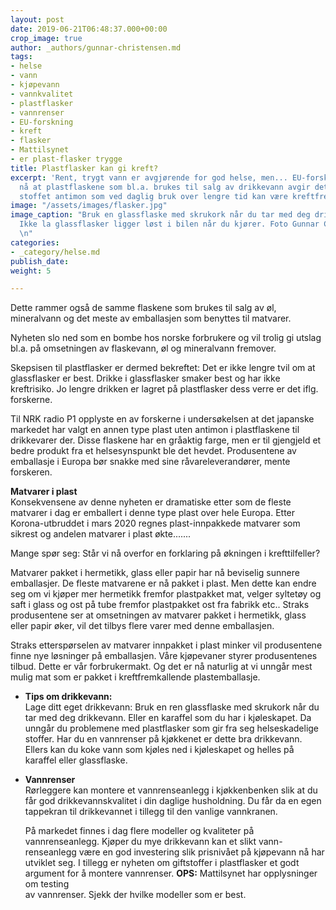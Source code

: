 ```yaml
---
layout: post
date: 2019-06-21T06:48:37.000+00:00
crop_image: true
author: _authors/gunnar-christensen.md
tags:
- helse
- vann
- kjøpevann
- vannkvalitet
- plastflasker
- vannrenser
- EU-forskning
- kreft
- flasker
- Mattilsynet
- er plast-flasker trygge
title: Plastflasker kan gi kreft?
excerpt: 'Rent, trygt vann er avgjørende for god helse, men... EU-forskning viser
  nå at plastflaskene som bl.a. brukes til salg av drikkevann avgir det helseskadelig
  stoffet antimon som ved daglig bruk over lengre tid kan være kreftfremkallende. '
image: "/assets/images/flasker.jpg"
image_caption: "Bruk en glassflaske med skrukork når du tar med deg drikkevann. OBS:
  Ikke la glassflasker ligger løst i bilen når du kjører. Foto Gunnar Christensen.
  \n"
categories:
- _category/helse.md
publish_date: 
weight: 5

---
```

Dette rammer også de samme flaskene som brukes til salg av øl, mineralvann og det meste av emballasjen som benyttes til matvarer.

Nyheten slo ned som en bombe hos norske forbrukere og vil trolig gi utslag bl.a. på omsetningen av flaskevann, øl og mineralvann fremover.

Skepsisen til plastflasker er dermed bekreftet: Det er ikke lengre tvil om at glassflasker er best. Drikke i glassflasker smaker best og har ikke kreftrisiko. Jo lengre drikken er lagret på plastflasker dess verre er det iflg. forskerne.

Til NRK radio P1 opplyste en av forskerne i undersøkelsen at det japanske markedet har valgt en annen type plast uten antimon i plastflaskene til drikkevarer der. Disse flaskene har en gråaktig farge, men er til gjengjeld et bedre produkt fra et helsesynspunkt ble det hevdet. Produsentene av emballasje i Europa bør snakke med sine råvareleverandører, mente forskeren.

**Matvarer i plast**  
Konsekvensene av denne nyheten er dramatiske etter som de fleste matvarer i dag er emballert i denne type plast over hele Europa. Etter Korona-utbruddet i mars 2020 regnes plast-innpakkede matvarer som sikrest og andelen matvarer i plast økte.......

Mange spør seg: Står vi nå overfor en forklaring på økningen i krefttilfeller?

Matvarer pakket i hermetikk, glass eller papir har nå beviselig sunnere emballasjer. De fleste matvarene er nå pakket i plast. Men dette kan endre seg om vi kjøper mer hermetikk fremfor plastpakket mat, velger syltetøy og saft i glass og ost på tube fremfor plastpakket ost fra fabrikk etc.. Straks produsentene ser at omsetningen av matvarer pakket i hermetikk, glass eller papir øker, vil det tilbys flere varer med denne emballasjen.

Straks etterspørselen av matvarer innpakket i plast minker vil produsentene finne nye løsninger på emballasjen. Våre kjøpevaner styrer produsentenes tilbud. Dette er vår forbrukermakt. Og det er nå naturlig at vi unngår mest mulig mat som er pakket i kreftfremkallende plastemballasje.

* **Tips om drikkevann:**  
  Lage ditt eget drikkevann: Bruk en ren glassflaske med skrukork når du tar med deg drikkevann. Eller en karaffel som du har i kjøleskapet. Da unngår du problemene med plastflasker som gir fra seg helseskadelige stoffer. Har du en vannrenser på kjøkkenet er dette bra drikkevann. Ellers kan du koke vann som kjøles ned i kjøleskapet og helles på karaffel eller glassflaske.
* **Vannrenser**  
  Rørleggere kan montere et vannrenseanlegg i kjøkkenbenken slik at du får god drikkevannskvalitet i din daglige husholdning. Du får da en egen tappekran til drikkevannet i tillegg til den vanlige vannkranen.

  På markedet finnes i dag flere modeller og kvaliteter på vannrenseanlegg. Kjøper du mye drikkevann kan et slikt vann-renseanlegg være en god investering slik prisnivået på kjøpevann nå har utviklet seg. I tillegg er nyheten om giftstoffer i plastflasker et godt argument for å montere vannrenser. **OPS:** Mattilsynet har opplysninger om testing  
  av vannrenser. Sjekk der hvilke modeller som er best.